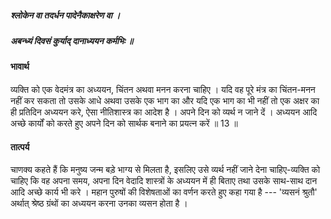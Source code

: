 ##### श्लोकेन वा तदर्धन पादेनैकाक्षरेण वा ।
##### अबन्ध्यं दिवसं कुर्याद् दानाध्ययन कर्मभिः ॥

#### भावार्थ

व्यक्ति को एक वेदमंत्र का अध्ययन, चिंतन अथवा मनन करना चाहिए । यदि वह पूरे मंत्र का चिंतन-मनन नहीं कर सकता तो उसके आधे अथवा उसके एक भाग का और यदि एक भाग का भी नहीं तो एक अक्षर का ही प्रतिदिन अध्ययन करे, ऐसा नीतिशास्त्र का आदेश है । अपने दिन को व्यर्थ न जाने दें । अध्ययन आदि अच्छे कार्यों को करते हुए अपने दिन को सार्थक बनाने का प्रयत्न करें ॥ 13 ॥

#### तात्पर्य

चाणक्य कहते हैं कि मनुष्य जन्म बड़े भाग्य से मिलता है, इसलिए उसे व्यर्थ नहीं जाने देना चाहिए-व्यक्ति को चाहिए कि वह अपना समय, अपना दिन वेदादि शास्त्रों के अध्ययन में ही बिताए तथा उसके साथ-साथ दान आदि अच्छे कार्य भी करे । महान पुरुषों की विशेषताओं का वर्णन करते हुए कहा गया है --- 'व्यसनं श्रुतौ' अर्थात् श्रेष्ठ ग्रंथों का अध्ययन करना उनका व्यसन होता है ।
